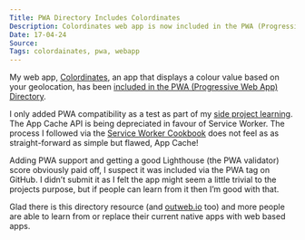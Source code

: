 ```yaml
---
Title: PWA Directory Includes Colordinates
Description: Colordinates web app is now included in the PWA (Progressive Web App) Directory
Date: 17-04-24
Source: 
Tags: colordainates, pwa, webapp
---
```

My web app, [Colordinates](/blog/colordinates/), an app that displays a colour value based on your geolocation, has been [included in the PWA (Progressive Web App) Directory](https://pwa-directory.appspot.com/pwas/5638503354335232). 

I only added PWA compatibility as a test as part of my [side project learning](/blog/side-project-learning/). The App Cache API is being depreciated in favour of Service Worker. The process I followed via the [Service Worker Cookbook](https://serviceworke.rs/) does not feel as as straight-forward as simple but flawed, App Cache!

Adding PWA support and getting a good Lighthouse (the PWA validator) score obviously paid off, I suspect it was included via the PWA tag on GitHub. I didn’t submit it as I felt the app might seem a little trivial to the projects purpose, but if people can learn from it then I’m good with that. 

Glad there is this directory resource (and [outweb.io](https://outweb.io/) too) and more people are able to learn from or replace their current native apps with web based apps.